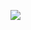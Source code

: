 ![](https://5docs.oss-cn-shanghai.aliyuncs.com/res/typora/5D_my/9de4a1d8-dc41-4d0c-b9da-eecef714bad0__e04ef9f010a889031fd13388936ad07c.png)